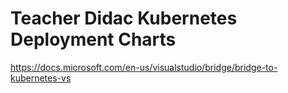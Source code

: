 # Teacher Didac Kubernetes Deployment Charts

https://docs.microsoft.com/en-us/visualstudio/bridge/bridge-to-kubernetes-vs
